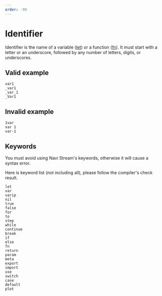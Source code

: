 ```yaml
---
order: -99
---
```


# Identifier

Identifier is the name of a variable ([let]) or a function ([fn]). It must start with a letter or an underscore, followed by any number of letters, digits, or underscores.

## Valid example

```
var1
_var1
_var_1
_Var1
```

## Invalid example

```
1var
var 1
var-1
```

## Keywords

You must avoid using Navi Stream's keywords, otherwise it will cause a syntax error.

Here is keyword list (not including all), please follow the compiler's check result.

```
let
var
varip
nil
true
false
for
to
step
while
continue
break
if
else
fn
return
param
meta
export
import
use
switch
case
default
plot
```

[let]: ./statement/assign.md
[fn]: ./expression/function.md
